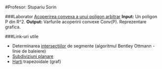 #Profesor: Stupariu Sorin

###Laborator
[Acoperirea convexa a unui poligon arbitrar](https://drive.google.com/open?id=0ByjzKDd7cc_gN1BTRWs1S19FNEE)
**Input:** Un poligon P din R^2.
**Output:** Varfurile acoperirii convexe Conv(P).
Reprezentare grafica.


###Link-uri utile
- Determinarea [intersectiilor](https://www.hackerearth.com/practice/math/geometry/line-intersection-using-b1entley-ottmann-algorithm/tutorial/) de segmente (algoritmul Bentley Ottmann - linie de baleiere)
- [Subdiviziuni planare](http://www.cs.uu.nl/docs/vakken/ga/slides2b.pdf)
- [Harti](http://cglab.ca/~cdillaba/comp5008/mulmuley.html) trapezoidale (graf)
